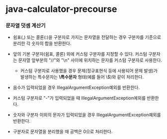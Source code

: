 # java-calculator-precourse

### 문자열 덧셈 계산기 

* 쉼표(,) 또는 콜론(:)을 구분자로 가지는 문자열을 전달하는 경우 구분자를 기준으로 분리한 각 숫자의 합을 반환한다.

* 앞의 기본 구분자(쉼표, 콜론) 외에 커스텀 구분자를 지정할 수 있다. 커스텀 구분자는 문자열 앞부분의 "//"와 "\n" 사이에 위치하는 문자를 커스텀 구분자로 사용한다.
  * 커스텀 구분자로 사용했을 경우 문제(정규표현식 등에 사용되어 문제 발생)가 발생하는 특수문자는 **\\특수문자** 형태(예를 들어 \\$)와 같이 처리한다.

* 음수가 입력되었을 경우 IllegalArgumentException예외를 반환한다.

* 커스텀 구분자로 "-"가 입력되었을 때 IllegalArgumentException예외를 반환한다.

* 숫자와 구분자 이외의 문자가 입력되었을 경우 IllegalArgumentException예외를 반환한다. 

* 구분자로 문자열을 분리했을 때 공백은 0으로 처리한다. 
